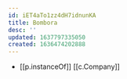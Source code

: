 ```yaml
---
id: iET4aTo1zz4dH7idnunKA
title: Bombora
desc: ''
updated: 1637797335050
created: 1636474202888
---
```



- [[p.instanceOf]] [[c.Company]]

